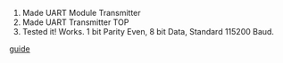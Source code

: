 1. Made UART Module Transmitter
2. Made UART Transmitter TOP
3. Tested it! Works. 1 bit Parity Even, 8 bit Data, Standard 115200 Baud.

[guide](https://github.com/adam-p/markdown-here/wiki/Markdown-Cheatsheet)